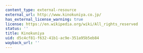 ```yaml
---
content_type: external-resource
external_url: http://www.kinokuniya.co.jp/
has_external_license_warning: true
license: https://en.wikipedia.org/wiki/All_rights_reserved
status: ''
title: Kinokuniya
uid: d5c4cf81-f632-41b1-ac9e-351a95b5eb84
wayback_url: ''
---
```

